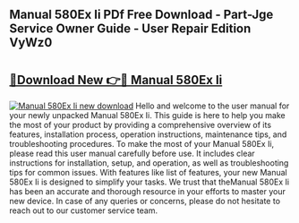 ## Manual 580Ex Ii PDf Free Download - Part-Jge Service Owner Guide - User Repair Edition VyWz0

# <h2><a href="http://cf29062.oget.top/?id=Manual+580Ex+Ii">🔗Download New 👉🔴 Manual 580Ex Ii</a></h2>

[![Manual 580Ex Ii new download](https://i.imgur.com/5g1atiW.png)](http://cf29062.oget.top/?id=Manual+580Ex+Ii)
Hello and welcome to the user manual for your newly unpacked Manual 580Ex Ii. This guide is here to help you make the most of your product by providing a comprehensive overview of its features, installation process, operation instructions, maintenance tips, and troubleshooting procedures. To make the most of your Manual 580Ex Ii, please read this user manual carefully before use. It includes clear instructions for installation, setup, and operation, as well as troubleshooting tips for common issues. With features like list of features, your new Manual 580Ex Ii is designed to simplify your tasks. We trust that theManual 580Ex Ii has been an accurate and thorough resource in your efforts to master your new device. In case of any queries or concerns, please do not hesitate to reach out to our customer service team.
